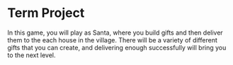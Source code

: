 # Term Project
In this game, you will play as Santa, where you build gifts and then deliver them to the each house in the village. There will be a variety of different gifts that you can create, and delivering enough successfully will bring you to the next level.
